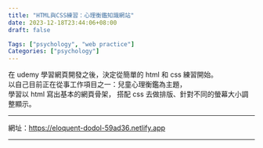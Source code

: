 ```yaml
---
title: "HTML與CSS練習：心理衡鑑知識網站"
date: 2023-12-18T23:44:06+08:00
draft: false

Tags: ["psychology", "web practice"]
Categories: ["psychology"]
---
```


在 udemy 學習網頁開發之後，決定從簡單的 html 和 css 練習開始。  
以自己目前正在從事工作項目之一：兒童心理衡鑑為主題，  
學習以 html 寫出基本的網頁骨架，
搭配 css 去做排版、針對不同的螢幕大小調整顯示。

---

網址：https://eloquent-dodol-59ad36.netlify.app

---
